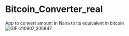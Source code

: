 # Bitcoin_Converter_real
App to convert amount in Naira to its equivalent in bitcoin![GIF-210907_205847](https://user-images.githubusercontent.com/71103838/132404214-68e3a82d-11b2-4844-8bf0-24b6b8d9a36a.gif)
